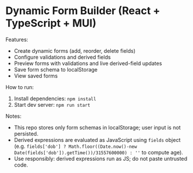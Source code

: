 # Dynamic Form Builder (React + TypeScript + MUI)

Features:
- Create dynamic forms (add, reorder, delete fields)
- Configure validations and derived fields
- Preview forms with validations and live derived-field updates
- Save form schema to localStorage
- View saved forms

How to run:
1. Install dependencies: `npm install`
2. Start dev server: `npm run start`

Notes:
- This repo stores only form schemas in localStorage; user input is not persisted.
- Derived expressions are evaluated as JavaScript using `fields` object (e.g. `fields['dob'] ? Math.floor((Date.now()-new Date(fields['dob']).getTime())/31557600000) : ''` to compute age).
- Use responsibly: derived expressions run as JS; do not paste untrusted code.

